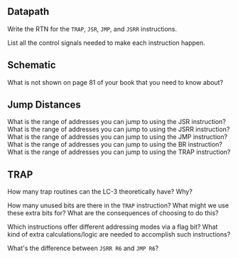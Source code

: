 Datapath
---

Write the RTN for the `TRAP`, `JSR`, `JMP`, and `JSRR` instructions.

List all the control signals needed to make each instruction happen.


Schematic
---

What is not shown on page 81 of your book that you need to know about?
<!-- answer: the DRMUX and SR1MUX -->


Jump Distances
---

What is the range of addresses you can jump to using the JSR instruction?
What is the range of addresses you can jump to using the JSRR instruction?
What is the range of addresses you can jump to using the JMP instruction?
What is the range of addresses you can jump to using the BR instruction?
What is the range of addresses you can jump to using the TRAP instruction?


TRAP
---

How many trap routines can the LC-3 theoretically have?
Why?

How many unused bits are there in the `TRAP` instruction?
What might we use these extra bits for?
What are the consequences of choosing to do this?

Which instructions offer different addressing modes via a flag bit?
What kind of extra calculations/logic are needed to accomplish such instructions?

What's the difference between `JSRR R6` and `JMP R6`?



